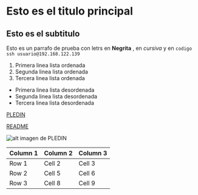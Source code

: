 # Esto es el titulo principal
## Esto es el subtitulo 
Esto es un parrafo de prueba con letrs en **Negrita** , en *cursiva* y en `codigo`
`ssh usuario@192.168.122.139`
1. Primera linea lista ordenada
2. Segunda linea lista ordenada
3. Tercera linea lista ordenada
* Primera linea lista desordenada
* Segunda linea lista desordenada
* Tercera linea lista desordenada
  
[PLEDIN](https://fp.josedomingo.org/)

[README](https://github.com/K1K04/prueba_kiko/blob/main/README.md)


![alt imagen de PLEDIN](https://fp.josedomingo.org/assets/images/bio-photo2.jpg)

| Column 1 | Column 2 | Column 3 |
|----------|----------|----------|
| Row 1    | Cell 2   | Cell 3   |
| Row 2    | Cell 5   | Cell 6   |
| Row 3    | Cell 8   | Cell 9   |
